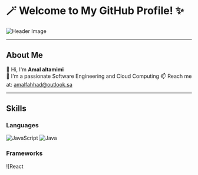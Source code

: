 # 🪄 Welcome to My GitHub Profile! ✨

![Header Image](https://your-image-url.com)

---

## About Me

👋 Hi, I'm **Amal altamimi**    
💼 I'm a passionate Software Engineering and Cloud Computing
📫 Reach me at: amalfahhad@outlook.sa

---

## Skills

### Languages
![JavaScript](https://img.shields.io/badge/JavaScript-F7DF1E?style=flat&logo=javascript&logoColor=black)
![Java](https://img.shields.io/badge/Java-007396?style=flat&logo=java&logoColor=white)

### Frameworks
![React

